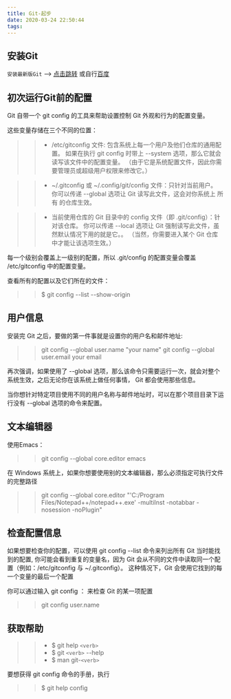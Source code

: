 ```yaml
---
title: Git-起步
date: 2020-03-24 22:50:44
tags:
---
```


## 安装Git

`安装最新版Git` --> [点击跳转](https://git-scm.com "点击跳转")
或自行[百度](https://www.baidu.com)
<!-- more -->
## 初次运行Git前的配置
Git 自带一个 git config 的工具来帮助设置控制 Git 外观和行为的配置变量。 

这些变量存储在三个不同的位置：
>> * /etc/gitconfig 文件: 包含系统上每一个用户及他们仓库的通用配置。 如果在执行 git config 时带上 --system 选项，那么它就会读写该文件中的配置变量。 （由于它是系统配置文件，因此你需要管理员或超级用户权限来修改它。）

>> * ~/.gitconfig 或 ~/.config/git/config 文件：只针对当前用户。 你可以传递 --global 选项让 Git 读写此文件，这会对你系统上 所有 的仓库生效。

>> * 当前使用仓库的 Git 目录中的 config 文件（即 .git/config）：针对该仓库。 你可以传递 --local 选项让 Git 强制读写此文件，虽然默认情况下用的就是它。。 （当然，你需要进入某个 Git 仓库中才能让该选项生效。）

每一个级别会覆盖上一级别的配置，所以 .git/config 的配置变量会覆盖 /etc/gitconfig 中的配置变量。

查看所有的配置以及它们所在的文件：
>> $ git config --list --show-origin

## 用户信息
安装完 Git 之后，要做的第一件事就是设置你的用户名和邮件地址:
>> git config --global user.name "your name"
>> git config --global user.email your email

再次强调，如果使用了 --global 选项，那么该命令只需要运行一次，就会对整个系统生效，之后无论你在该系统上做任何事情， Git 都会使用那些信息。 

当你想针对特定项目使用不同的用户名称与邮件地址时，可以在那个项目目录下运行没有 --global 选项的命令来配置。

## 文本编辑器
使用Emacs：
>>  git config --global core.editor emacs

在 Windows 系统上，如果你想要使用别的文本编辑器，那么必须指定可执行文件的完整路径
>> git config --global core.editor "'C:/Program Files/Notepad++/notepad++.exe' -multiInst -notabbar -nosession -noPlugin"

## 检查配置信息
如果想要检查你的配置，可以使用 git config --list 命令来列出所有 Git 当时能找到的配置,
你可能会看到重复的变量名，因为 Git 会从不同的文件中读取同一个配置（例如：/etc/gitconfig 与 ~/.gitconfig）。 这种情况下，Git 会使用它找到的每一个变量的最后一个配置

你可以通过输入 git config <key>： 来检查 Git 的某一项配置
>> git config user.name

## 获取帮助
>> * $ git help `<verb>`
>> * $ git `<verb>` --help
>> * $ man git-`<verb>`

要想获得 git config 命令的手册，执行
>> $ git help config